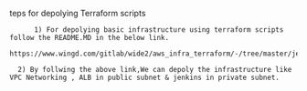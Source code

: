 teps for depolying Terraform scripts   
      
      	  1) For depolying basic infrastructure using terraform scripts follow the README.MD in the below link. 
	  	       https://www.wingd.com/gitlab/wide2/aws_infra_terraform/-/tree/master/jenkins 
		       		   
	  2) By follwing the above link,We can depoly the infrastructure like VPC Networking , ALB in public subnet & jenkins in private subnet.
					  
